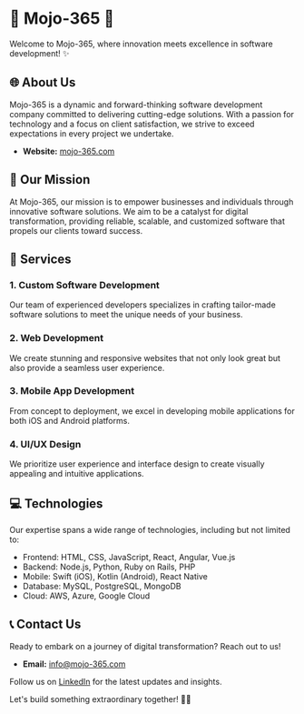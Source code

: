 # 🚀 Mojo-365 🚀

Welcome to Mojo-365, where innovation meets excellence in software development! ✨

## 🌐 About Us

Mojo-365 is a dynamic and forward-thinking software development company committed to delivering cutting-edge solutions. With a passion for technology and a focus on client satisfaction, we strive to exceed expectations in every project we undertake.

- **Website:** [mojo-365.com](https://mojo-365.com)

## 🎯 Our Mission

At Mojo-365, our mission is to empower businesses and individuals through innovative software solutions. We aim to be a catalyst for digital transformation, providing reliable, scalable, and customized software that propels our clients toward success.

## 💼 Services

### 1. Custom Software Development

Our team of experienced developers specializes in crafting tailor-made software solutions to meet the unique needs of your business.

### 2. Web Development

We create stunning and responsive websites that not only look great but also provide a seamless user experience.

### 3. Mobile App Development

From concept to deployment, we excel in developing mobile applications for both iOS and Android platforms.

### 4. UI/UX Design

We prioritize user experience and interface design to create visually appealing and intuitive applications.

## 💻 Technologies

Our expertise spans a wide range of technologies, including but not limited to:

- Frontend: HTML, CSS, JavaScript, React, Angular, Vue.js
- Backend: Node.js, Python, Ruby on Rails, PHP
- Mobile: Swift (iOS), Kotlin (Android), React Native
- Database: MySQL, PostgreSQL, MongoDB
- Cloud: AWS, Azure, Google Cloud

## 📞 Contact Us

Ready to embark on a journey of digital transformation? Reach out to us!

- **Email:** info@mojo-365.com

Follow us on [LinkedIn](https://www.linkedin.com/company/mojo-365) for the latest updates and insights.

Let's build something extraordinary together! 🚀🌟
